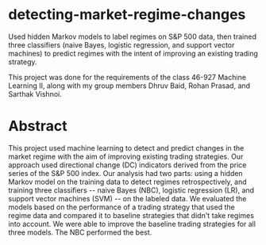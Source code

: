 # detecting-market-regime-changes

Used hidden Markov models to label regimes on S&P 500 data, then trained three classifiers (naive Bayes, logistic regression, and support vector machines) to predict regimes with the intent of improving an existing trading strategy.

This project was done for the requirements of the class 46-927 Machine Learning II, along with my group members Dhruv Baid, Rohan Prasad, and Sarthak Vishnoi.

# Abstract

This project used machine learning to detect and predict changes in the market regime with the aim of improving existing trading strategies. Our approach used directional change (DC) indicators derived from the price series of the S\&P 500 index. Our analysis had two parts: using a hidden Markov model on the training data to detect regimes retrospectively, and training three classifiers -- naive Bayes (NBC), logistic regression (LR), and support vector machines (SVM) -- on the labeled data. We evaluated the models based on the performance of a trading strategy that used the regime data and compared it to baseline strategies that didn't take regimes into account. We were able to improve the baseline trading strategies for all three models. The NBC performed the best.
